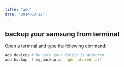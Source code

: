 ```yaml
---
title: "adb"
date: "2014-08-12"
---
```


## backup your samsung from terminal

Open a terminal and type the following command:

```bash
adb devices # be sure your device is detected
adb backup -f my_backup.ab -apk -shared -all
```